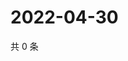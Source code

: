 # 2022-04-30

共 0 条

<!-- BEGIN WEIBO -->
<!-- 最后更新时间 Sat Apr 30 2022 04:14:35 GMT+0800 (China Standard Time) -->

<!-- END WEIBO -->
